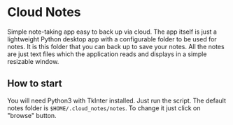 # Cloud Notes

Simple note-taking app easy to back up via cloud.
The app itself is just a lightweight Python desktop app with a configurable folder to be used for notes. 
It is this folder that you can back up to save your notes.
All the notes are just text files which the application reads and displays in a simple resizable window.

## How to start

You will need Python3 with TkInter installed. 
Just run the script. The default notes folder is `$HOME/.cloud_notes/notes`. To change it just click on "browse" button. 
